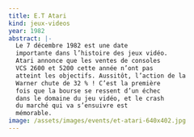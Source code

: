 ```yaml
---
title: E.T Atari
kind: jeux-videos
year: 1982
abstract: |-
  Le 7 décembre 1982 est une date
  importante dans l’histoire des jeux vidéo.
  Atari annonce que les ventes de consoles
  VCS 2600 et 5200 cette année n’ont pas
  atteint les objectifs. Aussitôt, l’action de la
  Warner chute de 32 % ! C’est la première
  fois que la bourse se ressent d’un échec
  dans le domaine du jeu vidéo, et le crash
  du marché qui va s’ensuivre est
  mémorable.
image: /assets/images/events/et-atari-640x402.jpg
---
```

